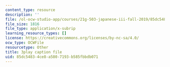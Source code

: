 ```yaml
---
content_type: resource
description: ''
file: /ol-ocw-studio-app/courses/21g-503-japanese-iii-fall-2019/85dc54834ce8a5807193b585fbbdb071_-W8jzpw_TgE.srt
file_size: 1816
file_type: application/x-subrip
learning_resource_types: []
license: https://creativecommons.org/licenses/by-nc-sa/4.0/
ocw_type: OCWFile
resourcetype: Other
title: 3play caption file
uid: 85dc5483-4ce8-a580-7193-b585fbbdb071
---
```

